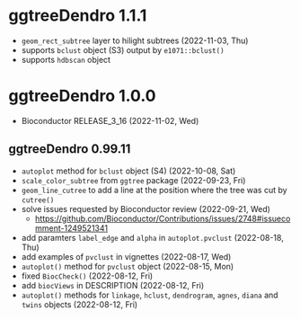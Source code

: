 # ggtreeDendro 1.1.1

+ `geom_rect_subtree` layer to hilight subtrees (2022-11-03, Thu)
+ supports `bclust` object (S3) output by `e1071::bclust()` 
+ supports `hdbscan` object 

# ggtreeDendro 1.0.0

+ Bioconductor RELEASE_3_16 (2022-11-02, Wed)

## ggtreeDendro 0.99.11

+ `autoplot` method for `bclust` object (S4) (2022-10-08, Sat)
+ `scale_color_subtree` from `ggtree` package (2022-09-23, Fri)
+ `geom_line_cutree` to add a line at the position where the tree was cut by `cutree()` 
+ solve issues requested by Bioconductor review (2022-09-21, Wed)
    - <https://github.com/Bioconductor/Contributions/issues/2748#issuecomment-1249521341>
+ add paramters `label_edge` and `alpha` in `autoplot.pvclust` (2022-08-18, Thu)
+ add examples of `pvclust` in vignettes (2022-08-17, Wed)
+ `autoplot()` method for `pvclust` object (2022-08-15, Mon)
+ fixed `BiocCheck()` (2022-08-12, Fri)
+ add `biocViews` in DESCRIPTION (2022-08-12, Fri)
+ `autoplot()` methods for `linkage`, `hclust`, `dendrogram`, `agnes`, `diana` and `twins` objects (2022-08-12, Fri)
